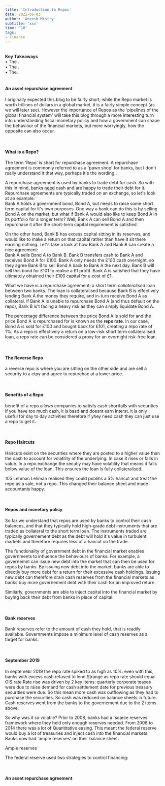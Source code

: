 ```yaml
---
title: 'Introduction to Repos'
date: 2022-06-03
author: 'Aneesh Mistry'
subtitle: 'xxx'
time: '10'
tags:
- Finance
---
```

<br>
<strong>Key Takeaways</strong><br>
&#8226; The .<br>
&#8226; The .<br>
&#8226; The.<br>

<br>
<h4>An asset repurchase agreement</h4>
<p>
I originally expected this blog to be fairly short; while the Repo market is worth trillions of dollars in a global market, it is a fairly simple concept (as we will later see). However the importance of Repos as the 'pipelines of the global financial system' will take this blog through a more interesting turn into understanding fiscal monetary policy and how a government can shape the behaviour of the financial markets, but more worryingly, how the opposite can also occur.
</p>

<br>
<h4>What is a Repo?</h4>
<p>
The term 'Repo' is short for repurchase agreement. A repurchase agreement is commonly referred to as a 'pawn shop' for banks, but I don't really understand it that way, perhaps it's the wording..
</p>
<p>
A repurchase agreement is used by banks to trade debt for cash. So with this in mind, banks <u>need</u> cash and are happy to trade their debt for it. Repurchase agreements are typically traded on an exchange, so let's look at an example: <br>
Bank A holds a government bond, Bond A, but needs to raise some short term capital for it's own purposes. One way a bank can do this is by selling Bond A on the market, but what if Bank A would also like to keep Bond A in its portfolio for a longer term? Well, Bank A can sell Bond A and then repurchase it after the short-term capital requirement is satisfied.
</p>
On the other hand, Bank B has excess capital sitting in its reserves, and would like to make a return on that capital rather than have it sit there earning nothing. Let's take a look at how Bank A and Bank B can create a nice agreement:<br>
Bank A sells Bond A to Bank B. Bank B transfers cash to Bank A and receives Bond A for £100. Bank A only needs the £100 cash overnight, so they agree Bank B to sell Bond A back to Bank A the next day. Bank B will sell this bond for £101 to realise a £1 profit. Bank A is satisfied that they have ultimately obtained their £100 capital for a cost of £1. 
</p>
<p>
What we have is a repurchase agreement; a short term <i>collateralised</i> loan between two banks. The loan is collateralised because Bank B is effectively lending Bank A the money they require, and in-turn receive Bond A as collateral. If Bank A is unable to repurchase Bond A (and thus default on the repo), Bank B is't facing a heavy risk as they can simply liquidate Bond A. 
</p>
<p>
The percentage difference between the price Bond A is sold for and the price Bond A is repurchased for is known as the <strong>repo rate</strong>. In our case, Bond A is sold for £100 and bought back for £101, creating a repo rate of 1%. As a repo is effectively a return on a low-risk short term collateralised loan, a repo rate can be considered a proxy for an overnight risk-free loan.
</p>

<br>
<h4>The Reverse Repo</h4>
<p>
a reverse repo is where you are sitting on the other side and are sell a security to a ctpy and agree to repurchae at a  lower price. 
</p>

<br>
<h4>Benefits of a Repo</h4>
<p>
benefit of a repo
allows companies to satisfy cash shortfalls with securities
if you have too much cash, it is basd and doesnt earn interst. it is only useful for day to day activities
therefore if yhey need cash they can just use a repo to get it.
</p>

<br>
<h4>Repo Haircuts</h4>
<p>
Haircuts exist on the securities where they are posted to a higher value than the cash to account for volatility of the underlying. In case it rises or falls in value. 
In a repo exchange the secutiy may have volatility that means it falls below value of the loan. This ensures the loan is fully collateralised. 
</p>
<p>
105 Lehman 
Lehman realised they could publihs a 5% haircut and treat the repo as a sale, not a repo. This changed their balance sheet and made accountants happy. 
</p>


<br>
<h4>Repos and monetary policy</h4>
<p>
So far we understand that repos are used by banks to control their cash balances, and that they typically hold high-grade debt instruments that are traded as collateral to the short term loan. The instruments traded are typically governement debt as the debt will hold it's value in turbulent markets and therefore requries less of a haircut on the trade.
</p>
<p>
The functionality of government debt in the financial market enables governments to influence the behaviours of banks. For example, a governemnt can issue new debt into the market that can then be used for repos by banks. By issuing new debt into the market, banks are able to directly buy more debt for a return for their excessive cash holdings. Issuing new debt can therefore drain cash reserves from the financial markets as banks buy more governement debt with their cash for an improved return. 
</p>
<p>
Similarly, governments are able to inject capital into the financial market by buying back their debt from banks in place of capital. 
</p>

<br>
<h4>Bank reserves</h4>
<p>
Bank reserves refer to the amount of cash they hold, that is readily available. 
Governments impose a minimum level of cash reserves as a target for banks. 
</p>



<br>
<h4>September 2019</h4>
<p>
In septemebr 2019 the repo rate spiked to as high as 10%. 
even with this, banks with excess cash refused to lend 
Strange as repo rate should equal OIS rate
Rate rise was driven by 2 key items: 
quarterly corporate teaxes were due to raise demand for cash
settlement date for previous treasury securities were due. So this mean more cash was outflowing as they had to purchase the securities. So cash was reduced on balance sheets in future.
Cash reserves went from the banks to the governement due to the 2 items above. 

So why was it so volatile?
Prior to 2008, banks had a 'scarce reserves' framework where they held only enough reserves needed. 
From 2008 to 2014 there was a lot of Quantitative easing. 
This meant the federal reserve would buy a lot of treasuries and inject cash into the financial markets. Banks now had 'ample reserves' on their balance sheet. 


</p>
<p>
Ample reserves

The federal reserve used two strategies to control financing:

</p>

<br>
<h4>An asset repurchase agreement</h4>
<p>

</p>
